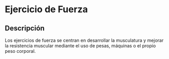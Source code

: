 # Ejercicio de Fuerza

## Descripción
Los ejercicios de fuerza se centran en desarrollar la musculatura y mejorar la resistencia muscular mediante el uso de pesas, máquinas o el propio peso corporal.

